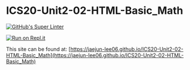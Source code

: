 # ICS20-Unit2-02-HTML-Basic_Math

[![GitHub's Super Linter](https://github.com/jaejun-lee06/ICS20-Unit2-02-HTML-Basic_Math/workflows/GitHub's%20Super%20Linter/badge.svg)](https://github.com/jaejun-lee06/ICS20-Unit2-02-HTML-Basic_Math/actions)

[![Run on Repl.it](https://repl.it/badge/github/jaejun-lee06/ICS20-Unit2-02-HTML-Basic_Math)](https://repl.it/github/jaejun-lee06/ICS20-Unit2-02-HTML-Basic_Math)

This site can be found at: [https://jaejun-lee06.github.io/ICS20-Unit2-02-HTML-Basic_Math](https://jaejun-lee06.github.io/ICS20-Unit2-02-HTML-Basic_Math)
